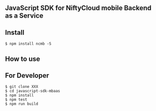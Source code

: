 JavaScript SDK for NiftyCloud mobile Backend as a Service
------------------------------------------------------------

## Install

```shell
$ npm install ncmb -S
```

## How to use

## For Developer

```shell
$ git clone XXX
$ cd javascript-sdk-mbaas
$ npm install
$ npm test
$ npm run build
```

